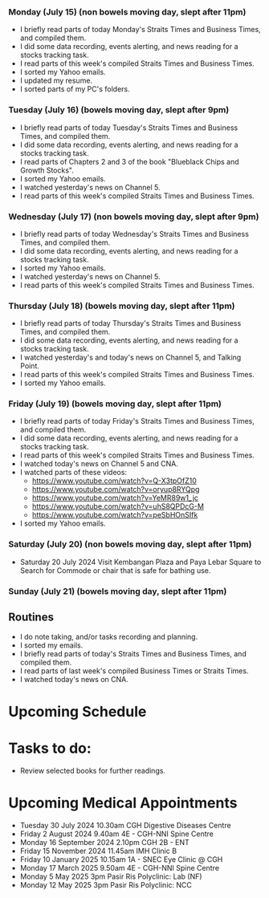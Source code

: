 ### Monday (July 15) (non bowels moving day, slept after 11pm)
- I briefly read parts of today Monday's Straits Times and Business Times, and compiled them.
- I did some data recording, events alerting, and news reading for a stocks tracking task.
- I read parts of this week's compiled Straits Times and Business Times.
- I sorted my Yahoo emails.
- I updated my resume.
- I sorted parts of my PC's folders.

### Tuesday (July 16) (bowels moving day, slept after 9pm)
- I briefly read parts of today Tuesday's Straits Times and Business Times, and compiled them.
- I did some data recording, events alerting, and news reading for a stocks tracking task.
- I read parts of Chapters 2 and 3 of the book "Blueblack Chips and Growth Stocks".
- I sorted my Yahoo emails.
- I watched yesterday's news on Channel 5.
- I read parts of this week's compiled Straits Times and Business Times.

### Wednesday (July 17) (non bowels moving day, slept after 9pm)
- I briefly read parts of today Wednesday's Straits Times and Business Times, and compiled them.
- I did some data recording, events alerting, and news reading for a stocks tracking task.
- I sorted my Yahoo emails.
- I watched yesterday's news on Channel 5.
- I read parts of this week's compiled Straits Times and Business Times.

### Thursday (July 18) (bowels moving day, slept after 11pm)
- I briefly read parts of today Thursday's Straits Times and Business Times, and compiled them.
- I did some data recording, events alerting, and news reading for a stocks tracking task.
- I watched yesterday's and today's news on Channel 5, and Talking Point.
- I read parts of this week's compiled Straits Times and Business Times.
- I sorted my Yahoo emails.

### Friday (July 19) (bowels moving day, slept after 11pm)
- I briefly read parts of today Friday's Straits Times and Business Times, and compiled them.
- I did some data recording, events alerting, and news reading for a stocks tracking task.
- I read parts of this week's compiled Straits Times and Business Times.
- I watched today's news on Channel 5 and CNA.
- I watched parts of these videos:
    - https://www.youtube.com/watch?v=Q-X3tpOfZ10
    - https://www.youtube.com/watch?v=oryup8RYQpg
    - https://www.youtube.com/watch?v=YeMR89w1_jc
    - https://www.youtube.com/watch?v=uhS8QPDcG-M
    - https://www.youtube.com/watch?v=peSbHOnSIfk
- I sorted my Yahoo emails.

### Saturday (July 20) (non bowels moving day, slept after 11pm)
- Saturday 20 July 2024 Visit Kembangan Plaza and Paya Lebar Square to Search for Commode or chair that is safe for bathing use.

### Sunday (July 21) (bowels moving day, slept after 11pm)



## Routines
- I do note taking, and/or tasks recording and planning.
- I sorted my emails.
- I briefly read parts of today's Straits Times and Business Times, and compiled them.
- I read parts of last week's compiled Business Times or Straits Times.
- I watched today's news on CNA.

# Upcoming Schedule

# Tasks to do:
- Review selected books for further readings.

# Upcoming Medical Appointments
- Tuesday 30 July 2024 10.30am CGH Digestive Diseases Centre
- Friday 2 August 2024 9.40am 4E - CGH-NNI Spine Centre
- Monday 16 September 2024 2.10pm CGH 2B - ENT
- Friday 15 November 2024 11.45am IMH Clinic B
- Friday 10 January 2025 10.15am 1A - SNEC Eye Clinic @ CGH
- Monday 17 March 2025 9.50am 4E - CGH-NNI Spine Centre
- Monday 5 May 2025 3pm Pasir Ris Polyclinic: Lab (NF)
- Monday 12 May 2025 3pm Pasir Ris Polyclinic: NCC
